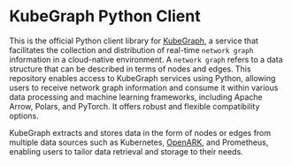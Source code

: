 # KubeGraph Python Client

This is the official Python client library for [KubeGraph](https://github.com/ulagbulag/OpenARK/tree/master/templates/kubegraph), a service that facilitates the collection and distribution of real-time `network graph` information in a cloud-native environment.
A `network graph` refers to a data structure that can be described in terms of nodes and edges.
This repository enables access to KubeGraph services using Python, allowing users to receive network graph information and consume it within various data processing and machine learning frameworks, including Apache Arrow, Polars, and PyTorch. It offers robust and flexible compatibility options.

KubeGraph extracts and stores data in the form of nodes or edges from multiple data sources such as Kubernetes, [OpenARK](https://github.com/ulagbulag/OpenARK), and Prometheus, enabling users to tailor data retrieval and storage to their needs.
